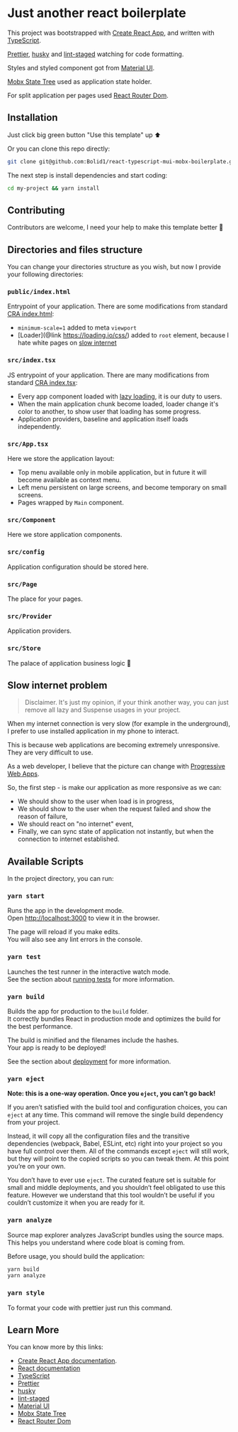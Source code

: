 # Just another react boilerplate

This project was bootstrapped with [Create React App](https://github.com/facebook/create-react-app),
and written with [TypeScript](https://www.typescriptlang.org).

[Prettier](https://prettier.io),
[husky](https://github.com/typicode/husky)
and [lint-staged](https://github.com/okonet/lint-staged)
watching for code formatting.

Styles and styled component got from [Material UI](https://material-ui.com).

[Mobx State Tree](https://mobx-state-tree.js.org) used as application state holder.

For split application per pages used [React Router Dom](https://reactrouter.com/web/guides/quick-start).

## Installation

Just click big green button "Use this template" up ⬆

Or you can clone this repo directly:

```bash
git clone git@github.com:Bolid1/react-typescript-mui-mobx-boilerplate.git my-project
```

The next step is install dependencies and start coding:

```bash
cd my-project && yarn install
```

## Contributing

Contributors are welcome, I need your help to make this template better 🙂

## Directories and files structure

You can change your directories structure as you wish,
but now I provide your following directories:

### `public/index.html`

Entrypoint of your application.
There are some modifications from standard [CRA index.html](https://github.com/facebook/create-react-app/blob/master/packages/cra-template-typescript/template/public/index.html):

- `minimum-scale=1` added to meta `viewport`
- [Loader](@link https://loading.io/css/) added to `root` element, because I hate white pages on [slow internet](#slow-internet-problem)

### `src/index.tsx`

JS entrypoint of your application.
There are many modifications from standard [CRA index.tsx](https://github.com/facebook/create-react-app/blob/master/packages/cra-template-typescript/template/src/index.tsx):

- Every app component loaded with [lazy loading](https://reactjs.org/docs/concurrent-mode-suspense.html),
  it is our duty to users.
- When the main application chunk become loaded, loader change it's color to another,
  to show user that loading has some progress.
- Application providers, baseline and application itself loads independently.

### `src/App.tsx`

Here we store the application layout:

- Top menu available only in mobile application, but in future
  it will become available as context menu.
- Left menu persistent on large screens, and become temporary on small screens.
- Pages wrapped by `Main` component.

### `src/Component`

Here we store application components.

### `src/config`

Application configuration should be stored here.

### `src/Page`

The place for your pages.

### `src/Provider`

Application providers.

### `src/Store`

The palace of application business logic 👑

## Slow internet problem

> Disclaimer. It's just my opinion,
> if your think another way, you can just remove all lazy
> and Suspense usages in your project.

When my internet connection is very slow (for example in the underground),
I prefer to use installed application in my phone to interact.

This is because web applications are becoming extremely unresponsive.
They are very difficult to use.

As a web developer, I believe that the picture can change
with [Progressive Web Apps](https://web.dev/progressive-web-apps/).

So, the first step - is make our application as more responsive as we can:

- We should show to the user when load is in progress,
- We should show to the user when the request failed and show the reason of failure,
- We should react on "no internet" event,
- Finally, we can sync state of application not instantly, but when the connection to internet established.

## Available Scripts

In the project directory, you can run:

### `yarn start`

Runs the app in the development mode.<br />
Open [http://localhost:3000](http://localhost:3000) to view it in the browser.

The page will reload if you make edits.<br />
You will also see any lint errors in the console.

### `yarn test`

Launches the test runner in the interactive watch mode.<br />
See the section about [running tests](https://facebook.github.io/create-react-app/docs/running-tests) for more information.

### `yarn build`

Builds the app for production to the `build` folder.<br />
It correctly bundles React in production mode and optimizes the build for the best performance.

The build is minified and the filenames include the hashes.<br />
Your app is ready to be deployed!

See the section about [deployment](https://facebook.github.io/create-react-app/docs/deployment) for more information.

### `yarn eject`

**Note: this is a one-way operation. Once you `eject`, you can’t go back!**

If you aren’t satisfied with the build tool and configuration choices, you can `eject` at any time. This command will remove the single build dependency from your project.

Instead, it will copy all the configuration files and the transitive dependencies (webpack, Babel, ESLint, etc) right into your project so you have full control over them. All of the commands except `eject` will still work, but they will point to the copied scripts so you can tweak them. At this point you’re on your own.

You don’t have to ever use `eject`. The curated feature set is suitable for small and middle deployments, and you shouldn’t feel obligated to use this feature. However we understand that this tool wouldn’t be useful if you couldn’t customize it when you are ready for it.

### `yarn analyze`

Source map explorer analyzes JavaScript bundles using the source maps. This helps you understand where code bloat is coming from.

Before usage, you should build the application:

```bash
yarn build
yarn analyze
```

### `yarn style`

To format your code with prettier just run this command.

## Learn More

You can know more by this links:

- [Create React App documentation](https://facebook.github.io/create-react-app/docs/getting-started).
- [React documentation](https://reactjs.org/)
- [TypeScript](https://www.typescriptlang.org)
- [Prettier](https://prettier.io)
- [husky](https://github.com/typicode/husky)
- [lint-staged](https://github.com/okonet/lint-staged)
- [Material UI](https://material-ui.com)
- [Mobx State Tree](https://mobx-state-tree.js.org)
- [React Router Dom](https://reactrouter.com/web/guides/quick-start)
